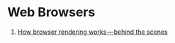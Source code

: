 # Web Browsers

1. [How browser rendering works — behind the scenes](https://blog.logrocket.com/how-browser-rendering-works-behind-the-scenes-6782b0e8fb10)



